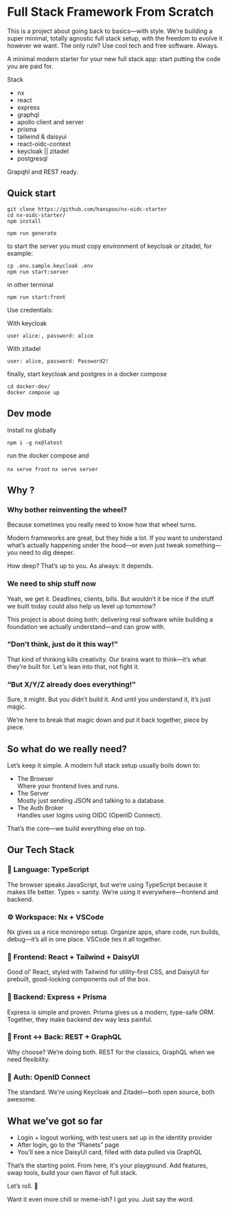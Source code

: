 # Full Stack Framework From Scratch

This is a project about going back to basics—with style. We’re building a super minimal, totally agnostic full stack setup, with the freedom to evolve it however we want. The only rule? Use cool tech and free software. Always.

A minimal modern starter for your new full stack app: start putting the code you are paid for.

Stack

- nx
- react
- express
- graphql
- apollo client and server
- prisma
- tailwind & daisyui
- react-oidc-context
- keycloak || zitadel
- postgresql

Grapqhl and REST ready.

## Quick start

```
git clone https://github.com/hanspoo/nx-oidc-starter
cd nx-oidc-starter/
npm install

npm run generate
```

to start the server you must copy environment of keycloak or zitadel, for example:

```
cp .env.sample.keycloak .env
npm run start:server
```

in other terminal

```
npm run start:front
```

Use credentials:

With keycloak

`user alice:, password: alice`

With zitadel

`user: alice, password: Password2!`

finally, start keycloak and postgres in a docker compose

```
cd docker-dev/
docker compose up
```

## Dev mode

Install nx globally

`npm i -g nx@latest`

run the docker compose and

`nx serve front`
`nx serve server`

## Why ?

### Why bother reinventing the wheel?

Because sometimes you really need to know how that wheel turns.

Modern frameworks are great, but they hide a lot. If you want to understand what’s actually happening under the hood—or even just tweak something—you need to dig deeper.

How deep? That’s up to you. As always: it depends.

### We need to ship stuff now

Yeah, we get it. Deadlines, clients, bills. But wouldn’t it be nice if the stuff we built today could also help us level up tomorrow?

This project is about doing both: delivering real software while building a foundation we actually understand—and can grow with.

### “Don’t think, just do it this way!”

That kind of thinking kills creativity. Our brains want to think—it’s what they’re built for. Let's lean into that, not fight it.

### “But X/Y/Z already does everything!”

Sure, it might. But you didn’t build it. And until you understand it, it’s just magic.

We’re here to break that magic down and put it back together, piece by piece.

## So what do we really need?

Let’s keep it simple. A modern full stack setup usually boils down to:

- The Browser  
   Where your frontend lives and runs.
- The Server  
   Mostly just sending JSON and talking to a database.
- The Auth Broker  
   Handles user logins using OIDC (OpenID Connect).

That’s the core—we build everything else on top.

## Our Tech Stack

### 🧠 Language: TypeScript

The browser speaks JavaScript, but we’re using TypeScript because it makes life better. Types = sanity. We’re using it everywhere—frontend and backend.

### ⚙️ Workspace: Nx + VSCode

Nx gives us a nice monorepo setup. Organize apps, share code, run builds, debug—it’s all in one place. VSCode ties it all together.

### 🎨 Frontend: React + Tailwind + DaisyUI

Good ol’ React, styled with Tailwind for utility-first CSS, and DaisyUI for prebuilt, good-looking components out of the box.

### 🧩 Backend: Express + Prisma

Express is simple and proven. Prisma gives us a modern, type-safe ORM. Together, they make backend dev way less painful.

### 🔁 Front ↔ Back: REST + GraphQL

Why choose? We’re doing both. REST for the classics, GraphQL when we need flexibility.

### 🔐 Auth: OpenID Connect

The standard. We're using Keycloak and Zitadel—both open source, both awesome.

## What we’ve got so far

- Login + logout working, with test users set up in the identity provider
- After login, go to the “Planets” page
- You’ll see a nice DaisyUI card, filled with data pulled via GraphQL

That’s the starting point. From here, it's your playground. Add features, swap tools, build your own flavor of full stack.

Let’s roll. 🚀

Want it even more chill or meme-ish? I got you. Just say the word.
